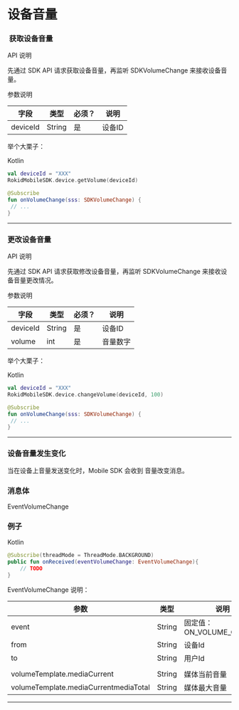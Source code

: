 # 设备音量

###  获取设备音量

API 说明
    
先通过 SDK API 请求获取设备音量，再监听 SDKVolumeChange 来接收设备音量。

参数说明
 
| 字段    | 类型   | 必须？| 说明 |
| ------ | ----- | ----- | ----- |
| deviceId | String | 是 | 设备ID |

举个大栗子：

Kotlin

```Kotlin
val deviceId = "XXX"
RokidMobileSDK.device.getVolume(deviceId)

@Subscribe
fun onVolumeChange(sss: SDKVolumeChange) {
 // ...
}
```

---

### 更改设备音量

API 说明
    
先通过 SDK API 请求获取修改设备音量，再监听 SDKVolumeChange 来接收设备音量更改情况。

参数说明
 
| 字段    | 类型   | 必须？| 说明 |
| ------ | ----- | ----- | ----- |
| deviceId | String | 是 | 设备ID |
| volume | int | 是 | 音量数字 |

举个大栗子：

Kotlin

```Kotlin
val deviceId = "XXX"
RokidMobileSDK.device.changeVolume(deviceId, 100)

@Subscribe
fun onVolumeChange(sss: SDKVolumeChange) {
 // ...
}
```

---

### 设备音量发生变化

当在设备上音量发送变化时，Mobile SDK 会收到 音量改变消息。

### 消息体

EventVolumeChange 

### 例子

Kotlin

```kotlin
@Subscribe(threadMode = ThreadMode.BACKGROUND)
public fun onReceived(eventVolumeChange: EventVolumeChange){
    // TODO
}
```

EventVolumeChange 说明：

| 参数 | 类型 | 说明 |
| --- | --- | --- |
| event | String | 固定值：ON_VOLUME_CHANGE |
| from | String | 设备Id |
| to | String | 用户Id |
||||
| volumeTemplate.mediaCurrent | String | 媒体当前音量 |
| volumeTemplate.mediaCurrentmediaTotal | String | 媒体最大音量 |
 
---



